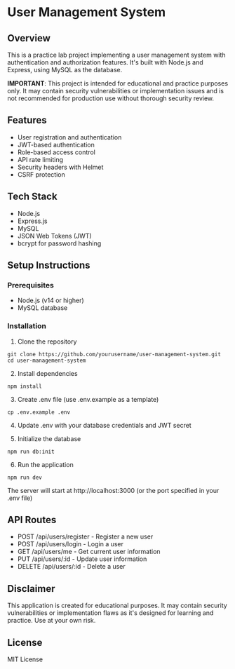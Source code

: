 # User Management System

## Overview
This is a practice lab project implementing a user management system with authentication and authorization features. It's built with Node.js and Express, using MySQL as the database.

**IMPORTANT**: This project is intended for educational and practice purposes only. It may contain security vulnerabilities or implementation issues and is not recommended for production use without thorough security review.

## Features
- User registration and authentication
- JWT-based authentication
- Role-based access control
- API rate limiting
- Security headers with Helmet
- CSRF protection

## Tech Stack
- Node.js
- Express.js
- MySQL
- JSON Web Tokens (JWT)
- bcrypt for password hashing

## Setup Instructions

### Prerequisites
- Node.js (v14 or higher)
- MySQL database

### Installation
1. Clone the repository
```
git clone https://github.com/yourusername/user-management-system.git
cd user-management-system
```

2. Install dependencies
```
npm install
```

3. Create .env file (use .env.example as a template)
```
cp .env.example .env
```

4. Update .env with your database credentials and JWT secret

5. Initialize the database
```
npm run db:init
```

6. Run the application
```
npm run dev
```

The server will start at http://localhost:3000 (or the port specified in your .env file)

## API Routes
- POST /api/users/register - Register a new user
- POST /api/users/login - Login a user
- GET /api/users/me - Get current user information
- PUT /api/users/:id - Update user information
- DELETE /api/users/:id - Delete a user

## Disclaimer
This application is created for educational purposes. It may contain security vulnerabilities or implementation flaws as it's designed for learning and practice. Use at your own risk.

## License
MIT License
